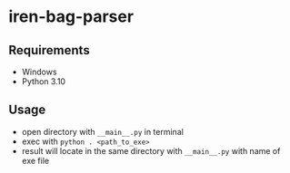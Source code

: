 # iren-bag-parser

## Requirements

- Windows
- Python 3.10

## Usage

- open directory with `__main__.py` in terminal
- exec with `python . <path_to_exe>`
- result will locate in the same directory with `__main__.py` with name of exe file